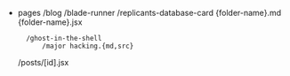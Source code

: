 

- pages
    /blog
        /blade-runner
            /replicants-database-card
                {folder-name}.md
                {folder-name}.jsx
                
        /ghost-in-the-shell
            /major hacking.{md,src}
    /posts/[id].jsx
